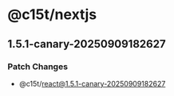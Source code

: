 # @c15t/nextjs

## 1.5.1-canary-20250909182627

### Patch Changes

- @c15t/react@1.5.1-canary-20250909182627

